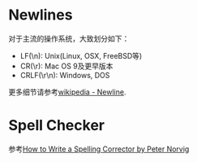 
# Newlines

对于主流的操作系统，大致划分如下：

* LF(\n): Unix(Linux, OSX, FreeBSD等)
* CR(\r): Mac OS 9及更早版本
* CRLF(\r\n): Windows, DOS

更多细节请参考[wikipedia - Newline](https://en.wikipedia.org/wiki/Newline).

# Spell Checker

参考[How to Write a Spelling Corrector by Peter Norvig](http://norvig.com/spell-correct.html)